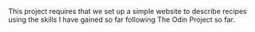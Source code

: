 This project requires that we set up a simple website to describe recipes using the skills I have gained so far following The Odin Project so far.